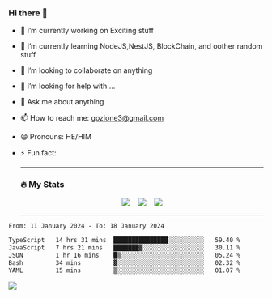 ### Hi there 👋

<!--
**charlieScript/charlieScript** is a ✨ _special_ ✨ repository because its `README.md` (this file) appears on your GitHub profile.

Here are some ideas to get you started: -->

- 🔭 I’m currently working on Exciting stuff
- 🌱 I’m currently learning NodeJS,NestJS, BlockChain, and oother random stuff
- 👯 I’m looking to collaborate on anything
- 🤔 I’m looking for help with ...
- 💬 Ask me about anything
- 📫 How to reach me: gozione3@gmail.com
- 😄 Pronouns: HE/HIM
- ⚡ Fun fact:


  ---

  ### :fire: My Stats

  <div id="stats" align="center">
  <img src="http://github-readme-streak-stats.herokuapp.com?user=charlieScript&theme=dark&date_format=M%20j%5B%2C%20Y%5D" />&nbsp;&nbsp;&nbsp;
  <img src="https://github-readme-stats.vercel.app/api/top-langs/?username=charlieScript&layout=compact&theme=vision-friendly-dark"/>&nbsp;&nbsp;&nbsp;
  <img src="https://github-readme-stats.vercel.app/api?username=charlieScript&show_icons=true&theme=radical"/>
  </div>

  ---



<!--START_SECTION:waka-->

```txt
From: 11 January 2024 - To: 18 January 2024

TypeScript   14 hrs 31 mins  ███████████████░░░░░░░░░░   59.40 %
JavaScript   7 hrs 21 mins   ███████▓░░░░░░░░░░░░░░░░░   30.11 %
JSON         1 hr 16 mins    █▒░░░░░░░░░░░░░░░░░░░░░░░   05.24 %
Bash         34 mins         ▓░░░░░░░░░░░░░░░░░░░░░░░░   02.32 %
YAML         15 mins         ▒░░░░░░░░░░░░░░░░░░░░░░░░   01.07 %
```

<!--END_SECTION:waka-->
![](https://komarev.com/ghpvc/?username=charlieScript)
